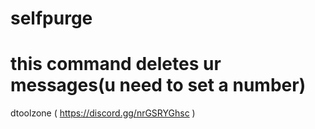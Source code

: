 # selfpurge
# this command deletes ur messages(u need to set a number)
dtoolzone ( https://discord.gg/nrGSRYGhsc )
